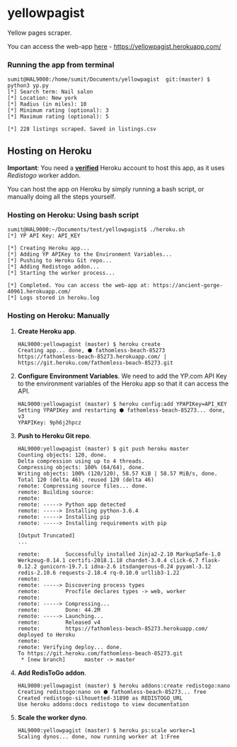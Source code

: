 # yellowpagist
Yellow pages scraper. 

You can access the web-app [here](https://yellowpagist.herokuapp.com/) - https://yellowpagist.herokuapp.com/

### Running the app from terminal

```console
sumit@HAL9000:/home/sumit/Documents/yellowpagist  git:(master) $ python3 yp.py 
[*] Search term: Nail salon
[*] Location: New york
[*] Radius (in miles): 10	
[*] Minimum rating (optional): 3
[*] Maximum rating (optional): 5

[*] 228 listings scraped. Saved in listings.csv
```


## Hosting on Heroku

__Important__: You need a [__verified__](https://devcenter.heroku.com/articles/account-verification) Heroku account to host this app, as it uses _Redistogo_ worker addon.  

You can host the app on Heroku by simply running a bash script, or manually doing all the steps yourself.

### Hosting on Heroku: Using bash script

```console
sumit@HAL9000:~/Documents/test/yellowpagist$ ./heroku.sh 
[*] YP API Key: API_KEY

[*] Creating Heroku app...
[*] Adding YP APIKey to the Environment Variables...
[*] Pushing to Heroku Git repo...
[*] Adding Redistogo addon...
[*] Starting the worker process...

[*] Completed. You can access the web-app at: https://ancient-gorge-40961.herokuapp.com/
[*] Logs stored in heroku.log
```

### Hosting on Heroku: Manually

1. __Create Heroku app__.
    
	```console
	HAL9000:yellowpagist (master) $ heroku create
	Creating app... done, ⬢ fathomless-beach-85273
	https://fathomless-beach-85273.herokuapp.com/ | https://git.heroku.com/fathomless-beach-85273.git
	```

2. __Configure Environment Variables__. We need to add the YP.com API Key to the environment variables of the Heroku app so that it can access the API.

	```console
	HAL9000:yellowpagist (master) $ heroku config:add YPAPIKey=API_KEY 
	Setting YPAPIKey and restarting ⬢ fathomless-beach-85273... done, v3
	YPAPIKey: 9ph6j2hpcz
	```

3. __Push to Heroku Git repo__.

	```console
	HAL9000:yellowpagist (master) $ git push heroku master
	Counting objects: 120, done.
	Delta compression using up to 4 threads.
	Compressing objects: 100% (64/64), done.
	Writing objects: 100% (120/120), 58.57 KiB | 58.57 MiB/s, done.
	Total 120 (delta 46), reused 120 (delta 46)
	remote: Compressing source files... done.
	remote: Building source:
	remote: 
	remote: -----> Python app detected
	remote: -----> Installing python-3.6.4
	remote: -----> Installing pip
	remote: -----> Installing requirements with pip
	
	[Output Truncated]
	...

	remote:        Successfully installed Jinja2-2.10 MarkupSafe-1.0 Werkzeug-0.14.1 certifi-2018.1.18 chardet-3.0.4 click-6.7 flask-0.12.2 gunicorn-19.7.1 idna-2.6 itsdangerous-0.24 pyyaml-3.12 redis-2.10.6 requests-2.18.4 rq-0.10.0 urllib3-1.22
	remote: 
	remote: -----> Discovering process types
	remote:        Procfile declares types -> web, worker
	remote: 
	remote: -----> Compressing...
	remote:        Done: 44.2M
	remote: -----> Launching...
	remote:        Released v4
	remote:        https://fathomless-beach-85273.herokuapp.com/ deployed to Heroku
	remote: 
	remote: Verifying deploy... done.
	To https://git.heroku.com/fathomless-beach-85273.git
	 * [new branch]      master -> master
	 ```


4. __Add RedisToGo addon__.

	```console
	HAL9000:yellowpagist (master) $ heroku addons:create redistogo:nano
	Creating redistogo:nano on ⬢ fathomless-beach-85273... free
	Created redistogo-silhouetted-31890 as REDISTOGO_URL
	Use heroku addons:docs redistogo to view documentation
	```

5. __Scale the worker dyno__.

	```console
	HAL9000:yellowpagist (master) $ heroku ps:scale worker=1
	Scaling dynos... done, now running worker at 1:Free
	```

